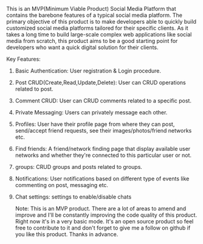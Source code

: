 This is an MVP(Minimum Viable Product) Social Media Platform that contains the barebone features of a typical social media platform. The primary objective of this product is to make developers able to quickly build customized social media platforms tailored for their specific clients. As it takes a long time to build large-scale complex web applications like social media from scratch, this product aims to be a good starting point for developers who want a quick digital solution for their clients.

Key Features:

1. Basic Authentication: User registration & Login procedure.
2. Post CRUD(Create,Read,Update,Delete): User can CRUD operations related to post.
3. Comment CRUD: User can CRUD comments related to a specific post.
4. Private Messaging: Users can privately message each other.
5. Profiles: User have their profile page from where they can post, send/accept friend requests, see their images/photos/friend networks etc.
6. Find friends: A friend/network finding page that display available user networks and whether they're connected to this particular user or not.
7. groups: CRUD groups and posts related to groups.
8. Notifications: User notifications based on different type of events like commenting on post, messaging etc.
9. Chat settings: settings to enable/disable chats

    Note: This is an MVP product. There are a lot of areas to amend and improve and I'll be constantly improving the code quality of this product. Right now it's in a very basic mode. It's an open source product so feel free to contribute to it and don't forget to give me a follow on github if you like this product. Thanks in advance.